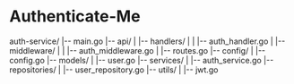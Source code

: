 # Authenticate-Me

auth-service/
|-- main.go
|-- api/
| |-- handlers/
| | |-- auth_handler.go
| |-- middleware/
| | |-- auth_middleware.go
| |-- routes.go
|-- config/
| |-- config.go
|-- models/
| |-- user.go
|-- services/
| |-- auth_service.go
|-- repositories/
| |-- user_repository.go
|-- utils/
| |-- jwt.go

